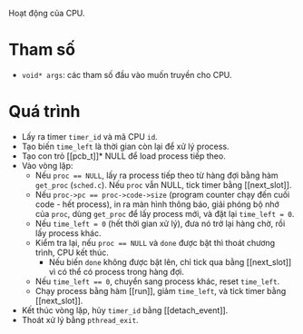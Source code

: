 Hoạt động của CPU.
# Tham số
- `void* args`: các tham số đầu vào muốn truyền cho CPU.
# Quá trình
- Lấy ra timer `timer_id` và mã CPU `id`.
- Tạo biến `time_left` là thời gian còn lại để xử lý process.
- Tạo con trỏ [[pcb_t]]* NULL để load process tiếp theo.
- Vào vòng lặp:
	- Nếu `proc == NULL`, lấy ra process tiếp theo từ hàng đợi bằng hàm `get_proc` (`sched.c`). Nếu `proc` vẫn NULL, tick timer bằng [[next_slot]].
	- Nếu `proc->pc == proc->code->size` (program counter chạy đến cuối code - hết process), in ra màn hình thông báo, giải phóng bộ nhớ của `proc`, dùng `get_proc` để lấy process mới, và đặt lại `time_left = 0`.
	- Nếu `time_left = 0` (hết thời gian xử lý), đưa nó trở lại hàng chờ, rồi lấy process khác.
	- Kiểm tra lại, nếu `proc == NULL` và `done` được bật thì thoát chương trình, CPU kết thúc.
		- Nếu biến `done` không được bật lên, chỉ tick qua bằng [[next_slot]] vì có thể có process trong hàng đợi.
	- Nếu `time_left == 0`, chuyển sang process khác, reset `time_left`.
	- Chạy process bằng hàm [[run]], giảm `time_left`, và tick timer bằng [[next_slot]].
- Kết thúc vòng lặp, hủy `timer_id` bằng [[detach_event]].
- Thoát xử lý bằng `pthread_exit`.